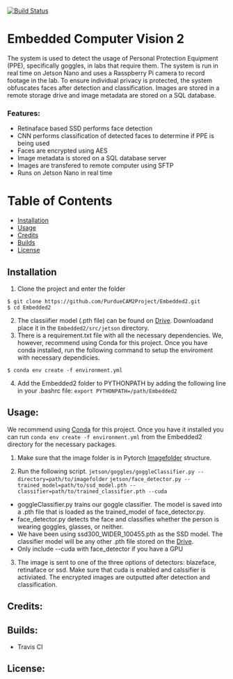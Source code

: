 [![Build Status](https://travis-ci.com/PurdueCAM2Project/Embedded2.svg?branch=master)](https://travis-ci.com/PurdueCAM2Project/Embedded2)

# Embedded Computer Vision 2
The system is used to detect the usage of Personal Protection Equipment (PPE), specifically goggles, in labs that require them. The system is run in real time on Jetson Nano and uses a Rasspberry Pi camera to record footage in the lab. To ensure individual privacy is protected, the system obfuscates faces after detection and classification. Images are stored in a remote storage drive and image metadata are stored on a SQL database.

### Features:
* Retinaface based SSD performs face detection
* CNN performs classification of detected faces to determine if PPE is being used
* Faces are encrypted using AES
* Image metadata is stored on a SQL database server
* Images are transfered to remote computer using SFTP
* Runs on Jetson Nano in real time

# Table of Contents
- [Installation](#Installation)
- [Usage](#Contributing)
- [Credits](#Credits)
- [Builds](#Builds)
- [License](#License)

## Installation
1. Clone the project and enter the folder 
```shell
$ git clone https://github.com/PurdueCAM2Project/Embedded2.git
$ cd Embedded2
```
2. The classiifier model (.pth file) can be found on [Drive](https://drive.google.com/drive/u/1/folders/1ZeKVygo-RyIDL_EnxeYJR8tk-xqzgi3Z). Downloadand place it in the ```Embedded2/src/jetson``` directory.
3. There is a requirement.txt file with all the necessary dependencies. We, however, recommend using Conda for this project. Once you have conda installed, run the following command to setup the enviroment with necessary dependicies.
```shell
$ conda env create -f environment.yml
```
4. Add the Embedded2 folder to PYTHONPATH by adding the following line in your .bashrc file:
```export PYTHONPATH=/path/Embedded2```

## Usage:
We recommend using [Conda](https://docs.conda.io/projects/conda/en/latest/user-guide/install/) for this project. Once you have it installed you can run `conda env create -f environment.yml` from the Embedded2 directory for the necessary packages.

1. Make sure that the image folder is in Pytorch [Imagefolder](https://pytorch.org/docs/stable/torchvision/datasets.html?highlight=imagefolder#torchvision.datasets.ImageFolder) structure.

2. Run the following script.
`jetson/goggles/goggleClassifier.py --directory=path/to/imagefolder`
`jetson/face_detector.py --trained_model=path/to/ssd_model.pth --classifier=path/to/trained_classifier.pth --cuda`
* goggleClassifier.py trains our goggle classifier. The model is saved into a .pth file that is loaded as the trained_model of face_detector.py. 
* face_detector.py detects the face and classifies whether the person is wearing goggles, glasses, or neither.
* We have been using ssd300_WIDER_100455.pth as the SSD model. The classifier model will be any other .pth file stored on the [Drive](https://drive.google.com/drive/u/1/folders/1ZeKVygo-RyIDL_EnxeYJR8tk-xqzgi3Z).
* Only include --cuda with face_detector if you have a GPU

 3. The image is sent to one of the three options of detectors: blazeface, retinaface or ssd. Make sure that cuda is enabled and calssifier is activiated. The encrypted images are outputted after detection and classification.

## Credits:

## Builds:
* Travis CI

## License:
